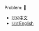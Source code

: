 Problem: :link: 
- [:cn:中文](https://leetcode-cn.com/problems/n-queens)
- [:us:English](https://leetcode.com/problems/n-queens)